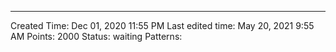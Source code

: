 ---
Created Time: Dec 01, 2020 11:55 PM
Last edited time: May 20, 2021 9:55 AM
Points: 2000
Status: waiting
Patterns: 